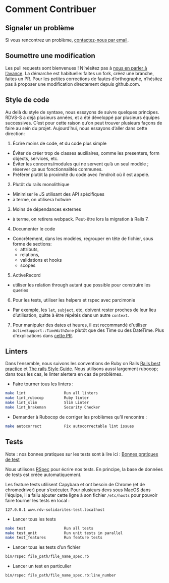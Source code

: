 # Comment Contribuer

## Signaler un problème

Si vous rencontrez un problème, [contactez-nous par email](mailto:support@rdv-solidarites.fr).

## Soumettre une modification

Les pull requests sont bienvenues ! N’hésitez pas à [nous en parler à l’avance](mailto:contact@rdv-solidarites.fr). La démarche est habituelle: faites un fork, créez une branche, faites un PR. Pour les petites corrections de fautes d’orthographe, n’hésitez pas à proposer une modification directement depuis github.com.

## Style de code

Au delà du style de syntaxe, nous essayons de suivre quelques principes. RDVS-S a déjà plusieurs années, et a été développé par plusieurs équipes successives. C’est pour cette raison qu’on peut trouver plusieurs façons de faire au sein du projet. Aujourd’hui, nous essayons d’aller dans cette direction:

1. Écrire moins de code, et du code plus simple
  - Éviter de créer trop de classes auxiliaires, comme les presenters, form objects, services, etc.
  - Éviter les concerns/modules qui ne servent qu’à un seul modèle ; réserver ça aux fonctionnalités communes.
  - Préférer plutôt la proximité du code avec l’endroit où il est appelé.
2. Plutôt du rails monolithique
  - Minimiser le JS utilisant des API spécifiques
  - à terme, on utilisera hotwire
3. Moins de dépendances externes
  - à terme, on retirera webpack. Peut-être lors la migration à Rails 7.
4. Documenter le code
  - Concrètement, dans les modèles, regrouper en tête de fichier, sous forme de sections:
    - attributs,
    - relations,
    - validations et hooks
    - scopes
5. ActiveRecord
  - utiliser les relation through autant que possible pour construire les queries
6. Pour les tests, utiliser les helpers et rspec avec parcimonie
  - Par exemple, les `let`, `subject`, etc, doivent rester proches de leur lieu d’utilisation, quitte à être répétés dans un autre `context`.
7. Pour manipuler des dates et heures, il est recommandé d'utiliser `ActiveSupport::TimeWithZone` plutôt que des Time ou des DateTime. Plus d'explications dans [cette PR](https://github.com/betagouv/rdv-solidarites.fr/pull/2955).

## Linters

Dans l’ensemble, nous suivons les conventions de Ruby on Rails [Rails best practice](https://rails-bestpractices.com/) et [The rails Style Guide](https://github.com/rubocop-hq/rails-style-guide). Nous utilisons aussi largement rubocop; dans tous les cas, le linter alertera en cas de problèmes.

- Faire tourner tous les linters :
```bash
make lint                 Run all linters
make lint_rubocop         Ruby linter
make lint_slim            Slim Linter
make lint_brakeman        Security Checker
```

- Demander à Rubocop de corriger les problèmes qu’il rencontre :
```bash
make autocorrect          Fix autocorrectable lint issues
```

## Tests

Note : nos bonnes pratiques sur les tests sont à lire ici : [Bonnes pratiques de test](bonnes-pratiques-de-tests.md)

Nous utilisons [RSpec](https://rspec.info/) pour écrire nos tests. En principe, la base de données de tests est créée automatiquement. 

Les feature tests utilisent Capybara et ont besoin de Chrome (et de chromedriver) pour s’exécuter. Pour plusieurs devs sous MacOS dans l'équipe, il a fallu ajouter cette ligne à son fichier `/etc/hosts` pour pouvoir faire tourner les tests en local :

    127.0.0.1 www.rdv-solidarites-test.localhost

- Lancer tous les tests

```bash
make test                 Run all tests
make test_unit            Run unit tests in parallel
make test_features        Run feature tests
```

- Lancer tous les tests d’un fichier

```bash
bin/rspec file_path/file_name_spec.rb
```

- Lancer un test en particulier

```bash
bin/rspec file_path/file_name_spec.rb:line_number
```
